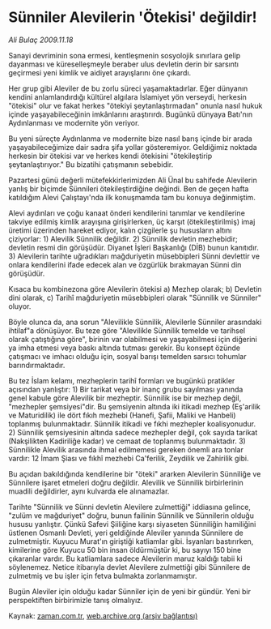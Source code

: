 # Sünniler Alevilerin 'Ötekisi' değildir!

*Ali Bulaç 2009.11.18*

<tr><td class="metin" colspan="2" style="padding-top: 20px; padding-left: 5px; ">Sanayi devriminin sona ermesi, kentleşmenin sosyolojik sınırlara gelip dayanması ve küreselleşmeyle beraber ulus devletin derin bir sarsıntı geçirmesi yeni kimlik ve aidiyet arayışlarını öne çıkardı.</td></tr><tr><td class="metin" colspan="2" style="padding-top: 20px; padding-left: 5px; "><p>Her grup gibi Aleviler de bu zorlu süreci yaşamaktadırlar. Eğer dünyanın kendini anlamlandırdığı kültürel algılara İslamiyet yön verseydi, herkesin "ötekisi" olur ve fakat herkes "ötekiyi şeytanlaştırmadan" onunla nasıl hukuk içinde yaşayabileceğinin imkânlarını araştırırdı. Bugünkü dünyaya Batı'nın Aydınlanması ve modernite yön veriyor.
<p>Bu yeni süreçte Aydınlanma ve modernite bize nasıl barış içinde bir arada yaşayabileceğimize dair sadra şifa yollar gösteremiyor. Geldiğimiz noktada herkesin bir ötekisi var ve herkes kendi ötekisini "ötekileştirip şeytanlaştırıyor." Bu bizatihi çatışmanın sebebidir.
<p>Pazartesi günü değerli mütefekkirlerimizden Ali Ünal bu sahifede Alevilerin yanlış bir biçimde Sünnileri ötekileştirdiğine değindi. Ben de geçen hafta katıldığım Alevi Çalıştayı'nda ilk konuşmamda tam bu konuya değinmiştim.
<p>Alevi aydınları ve çoğu kanaat önderi kendilerini tanımlar ve kendilerine takviye edilmiş kimlik arayışına girişirlerken, üç karşıt (ötekileştirilmiş) imaj üretimi üzerinden hareket ediyor, kalın çizgilerle şu hususların altını çiziyorlar: 1) Alevilik Sünnilik değildir. 2) Sünnilik devletin mezhebidir; devletin resmi din görüşüdür. Diyanet İşleri Başkanlığı (DİB) bunun kanıtıdır. 3) Alevilerin tarihte uğradıkları mağduriyetin müsebbipleri Sünni devlettir ve onlara kendilerini ifade edecek alan ve özgürlük bırakmayan Sünni din görüşüdür.
<p>Kısaca bu kombinezona göre Alevilerin ötekisi a) Mezhep olarak; b) Devletin dini olarak, c) Tarihî mağduriyetin müsebbipleri olarak "Sünnilik ve Sünniler" oluyor.
<p>Böyle olunca da, ana sorun "Alevilikle Sünnilik, Alevilerle Sünniler arasındaki ihtilaf"a dönüşüyor. Bu teze göre "Alevilikle Sünnilik temelde ve tarihsel olarak çatıştığına göre", birinin var olabilmesi ve yaşayabilmesi için diğerini ya imha etmesi veya baskı altında tutması gerekir. Bu konsept özünde çatışmacı ve imhacı olduğu için, sosyal barışı temelden sarsıcı tohumlar barındırmaktadır.
<p>Bu tez İslam kelamı, mezheplerin tarihî formları ve bugünkü pratikler açısından yanlıştır: 1) Bir tarikat veya bir inanç grubu sayılması yanında genel kabule göre Alevilik bir mezheptir. Sünnilik ise bir mezhep değil, "mezhepler şemsiyesi"dir. Bu şemsiyenin altında iki itikadi mezhep (Eş'arilik ve Maturidilik) ile dört fıkıh mezhebi (Hanefi, Şafii, Maliki ve Hanbeli) toplanmış bulunmaktadır. Sünnilik itikadi ve fıkhi mezhepler koalisyonudur. 2) Sünnilik şemsiyesinin altında sadece mezhepler değil, çok sayıda tarikat (Nakşilikten Kadiriliğe kadar) ve cemaat de toplanmış bulunmaktadır. 3) Sünnilikle Alevilik arasında ihmal edilmemesi gereken önemli ara tonlar vardır: 12 İmam Şiası ve fıkhî mezhebi Ca'ferilik, Zeydilik ve Zahirilik gibi.
<p>Bu açıdan bakıldığında kendilerine bir "öteki" ararken Alevilerin Sünniliğe ve Sünnilere işaret etmeleri doğru değildir. Alevilik ve Sünnilik birbirlerinin muadili değildirler, aynı kulvarda ele alınamazlar.
<p>Tarihte "Sünnilik ve Sünni devletin Alevilere zulmettiği" iddiasına gelince, "zulüm ve mağduriyet" doğru, bunun failinin Sünnilik ve Sünnilerin olduğu hususu yanlıştır. Çünkü Safevi Şiiliğine karşı siyaseten Sünniliğin hamiliğini üstlenen Osmanlı Devleti, yeri geldiğinde Aleviler yanında Sünnilere de zulmetmiştir. Kuyucu Murat'ın giriştiği katliamlar gibi. İsyanları bastırırken, kimilerine göre Kuyucu 50 bin insan öldürmüştür ki, bu sayıyı 150 bine çıkaranlar vardır. Bu katliamlara sadece Alevilerin maruz kaldığı tabii ki söylenemez. Netice itibarıyla devlet Alevilere zulmettiği gibi Sünnilere de zulmetmiş ve bu işler için fetva bulmakta zorlanmamıştır.
<p>Bugün Aleviler için olduğu kadar Sünniler için de yeni bir gündür. Yeni bir perspektiften birbirimizle tanış olmalıyız. <br/></p></p></p></p></p></p></p></p></p></p></td></tr>

Kaynak: [zaman.com.tr](http://zaman.com.tr/yazar.do?yazino=917093), [web.archive.org (arşiv bağlantısı)](http://web.archive.org/web/20100204012805/http://zaman.com.tr:80/yazar.do?yazino=917093)
